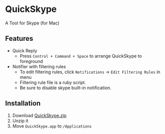 QuickSkype
==========

A Tool for Skype (for Mac)

Features
----------
* Quick Reply
  * Press `Control + Command + Space` to arrange QuickSkype to foreground
* Notifier with filtering rules
  * To edit filtering rules, click `Notifications` -> `Edit Filtering Rules` in menu
  * Filtering rule file is a ruby script.
  * Be sure to disable skype built-in notification.

Installation
----------
1. Download [QuickSkype.zip](https://github.com/ryotarai/QuickSkype/raw/master/bin/QuickSkype.zip)
2. Unzip it
3. Move `QuickSkype.app` to `/Applications`
